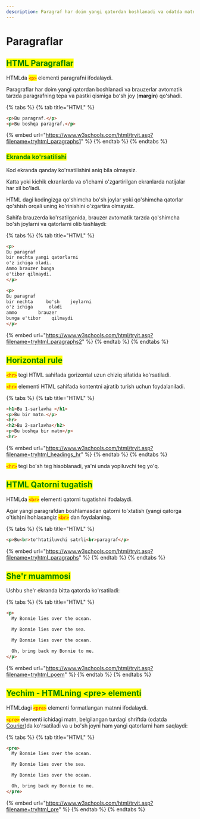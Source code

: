 ```yaml
---
description: Paragraf har doim yangi qatordan boshlanadi va odatda matnning bloki bo'ladi.
---
```


# Paragraflar

## <mark style="color:green;">HTML Paragraflar</mark>

HTMLda <mark style="color:red;">`<p>`</mark> elementi paragrafni ifodalaydi.

Paragraflar har doim yangi qatordan boshlanadi va brauzerlar avtomatik tarzda paragrafning tepa va pastki qismiga boʻsh joy (**margin**) qoʻshadi.

{% tabs %}
{% tab title="HTML" %}
```html
<p>Bu paragraf.</p>
<p>Bu boshqa paragraf.</p>
```

{% embed url="https://www.w3schools.com/html/tryit.asp?filename=tryhtml_paragraphs1" %}
{% endtab %}
{% endtabs %}

### <mark style="color:green;">Ekranda ko'rsatilishi</mark>

Kod ekranda qanday ko'rsatilishini aniq bila olmaysiz.

Katta yoki kichik ekranlarda va o'lchami o'zgartirilgan ekranlarda natijalar har xil bo'ladi.

HTML dagi kodingizga qo'shimcha bo'sh joylar yoki qo'shimcha qatorlar qo'shish orqali uning ko'rinishini o'zgartira olmaysiz.

Sahifa brauzerda ko'rsatilganida, brauzer avtomatik tarzda qo'shimcha bo'sh joylarni va qatorlarni olib tashlaydi:

{% tabs %}
{% tab title="HTML" %}
```html
<p>
Bu paragraf
bir nechta yangi qatorlarni
o'z ichiga oladi.
Ammo brauzer bunga 
e'tibor qilmaydi.
</p>

<p>
Bu paragraf
bir nechta     bo'sh    joylarni
o'z ichiga      oladi
ammo        brauzer
bunga e'tibor    qilmaydi
</p>
```

{% embed url="https://www.w3schools.com/html/tryit.asp?filename=tryhtml_paragraphs2" %}
{% endtab %}
{% endtabs %}

## <mark style="color:green;">Horizontal rule</mark>

<mark style="color:red;">`<hr>`</mark> tegi HTML sahifada gorizontal uzun chiziq sifatida ko'rsatiladi.

<mark style="color:red;">`<hr>`</mark> elementi HTML sahifada kontentni ajratib turish uchun foydalaniladi.

{% tabs %}
{% tab title="HTML" %}
```html
<h1>Bu 1-sarlavha </h1>
<p>Bu bir matn.</p>
<hr>
<h2>Bu 2-sarlavha</h2>
<p>Bu boshqa bir matn</p>
<hr>
```

{% embed url="https://www.w3schools.com/html/tryit.asp?filename=tryhtml_headings_hr" %}
{% endtab %}
{% endtabs %}

<mark style="color:red;">`<hr>`</mark> tegi bo'sh teg hisoblanadi, ya'ni unda yopiluvchi teg yo'q.

## <mark style="color:green;">HTML Qatorni tugatish</mark>

HTMLda <mark style="color:red;">`<br>`</mark> elementi qatorni tugatishni ifodalaydi.

Agar yangi paragrafdan boshlamasdan qatorni to'xtatish (yangi qatorga o'tish)ni hohlasangiz <mark style="color:red;">`<br>`</mark> dan foydalaning.

{% tabs %}
{% tab title="HTML" %}
```html
<p>Bu<br>to'htatiluvchi satrli<br>paragraf</p>
```

{% embed url="https://www.w3schools.com/html/tryit.asp?filename=tryhtml_paragraphs" %}
{% endtab %}
{% endtabs %}

## <mark style="color:green;">She'r muammosi</mark>

Ushbu she'r ekranda bitta qatorda ko'rsatiladi:

{% tabs %}
{% tab title="HTML" %}
```html
<p>
  My Bonnie lies over the ocean.

  My Bonnie lies over the sea.

  My Bonnie lies over the ocean.

  Oh, bring back my Bonnie to me.
</p>
```

{% embed url="https://www.w3schools.com/html/tryit.asp?filename=tryhtml_poem" %}
{% endtab %}
{% endtabs %}

## <mark style="color:green;">Yechim - HTMLning \<pre> elementi</mark>

HTMLdagi <mark style="color:red;">`<pre>`</mark> elementi formatlangan matnni ifodalaydi.

<mark style="color:red;">`<pre>`</mark> elementi ichidagi matn, belgilangan turdagi shriftda (odatda [Courier](https://www.dafont.com/theme.php?cat=503\&text=Courier))da ko'rsatiladi va u bo'sh joyni ham yangi qatorlarni ham saqlaydi:

{% tabs %}
{% tab title="HTML" %}
```html
<pre>
  My Bonnie lies over the ocean.

  My Bonnie lies over the sea.

  My Bonnie lies over the ocean.

  Oh, bring back my Bonnie to me.
</pre>
```

{% embed url="https://www.w3schools.com/html/tryit.asp?filename=tryhtml_pre" %}
{% endtab %}
{% endtabs %}
